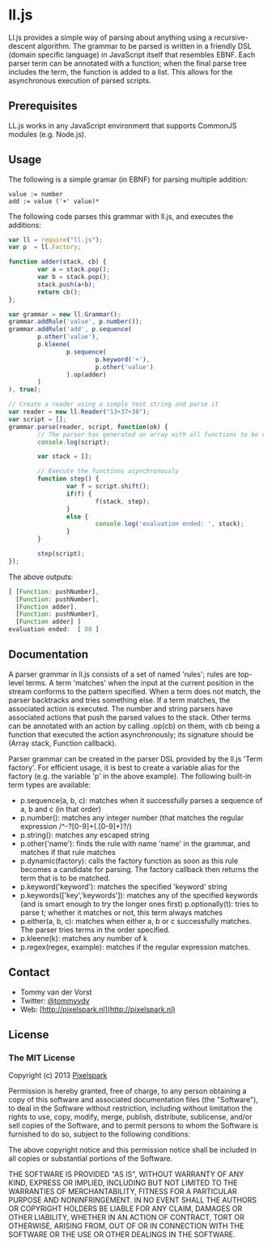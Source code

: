 # ll.js

Ll.js provides a simple way of parsing about anything using a recursive-descent
algorithm. The grammar to be parsed is written in a friendly DSL (domain specific language) in
JavaScript itself that resembles EBNF. Each parser term can be annotated with a function; when
the final parse tree includes the term, the function is added to a list. This allows for the 
asynchronous execution of parsed scripts.

## Prerequisites

LL.js works in any JavaScript environment that supports CommonJS modules (e.g. Node.js).

## Usage

The following is a simple gramar (in EBNF) for parsing multiple addition:

````
value := number
add := value ('+' value)*
````

The following code parses this grammar with ll.js, and executes the additions:

````javascript
var ll = require("ll.js");
var p  = ll.Factory;

function adder(stack, cb) {
        var a = stack.pop();
        var b = stack.pop();
        stack.push(a+b);
        return cb();
};

var grammar = new ll.Grammar();
grammar.addRule('value', p.number());
grammar.addRule('add', p.sequence(
        p.other('value'),
        p.kleene(
                p.sequence(
                        p.keyword('+'),
                        p.other('value')
                ).op(adder)
        )
), true);

// Create a reader using a simple test string and parse it
var reader = new ll.Reader("13+37+38");
var script = [];
grammar.parse(reader, script, function(ok) {
        // The parser has generated an array with all functions to be called in order
        console.log(script);

        var stack = [];

        // Execute the functions asynchronously
        function step() {
                var f = script.shift();
                if(f) {
                        f(stack, step);
                }
                else {
                        console.log('evaluation ended: ', stack);
                }
        }

        step(script);
});
````

The above outputs:

````javascript
[ [Function: pushNumber],
  [Function: pushNumber],
  [Function adder],
  [Function: pushNumber],
  [Function adder] ]
evaluation ended:  [ 88 ]
````

## Documentation

A parser grammar in ll.js consists of a set of named 'rules'; rules are top-level terms. A term
'matches' when the input at the current position in the stream conforms to the pattern specified.
When a term does not match, the parser backtracks and tries something else. If a term matches, the
associated action is executed. The number and string parsers have associated actions that push the
parsed values to the stack. Other terms can be annotated with an action by calling .op(cb) on them,
with cb being a function that executed the action asynchronously; its signature should be 
(Array stack, Function callback). 

Parser grammar can be created in the parser DSL provided by the ll.js 'Term 
factory'. For efficient usage, it is best to create a variable alias for the factory
(e.g. the variable 'p' in the above example). The following built-in term types are available:

* p.sequence(a, b, c): matches when it successfully parses a sequence of a, b and c (in that order)
* p.number(): matches any integer number (that matches the regular expression /^\-?[0-9]+(\.[0-9]+)?/)
* p.string(): matches any escaped string
* p.other('name'): finds the rule with name 'name' in the grammar, and matches if that rule matches
* p.dynamic(factory): calls the factory function as soon as this rule becomes a candidate for parsing. The factory callback then returns the term that is to be matched.
* p.keyword('keyword'): matches the specified 'keyword' string
* p.keywords(['key','keywords']): matches any of the specified keywords (and is smart enough to try the longer ones first)
  p.optionally(t): tries to parse t; whether it matches or not, this term always matches
* p.either(a, b, c): matches when either a, b or c successfully matches. The parser tries terms in the order specified.
* p.kleene(k): matches any number of k 
* p.regex(regex, example): matches if the regular expression matches.

## Contact
- Tommy van der Vorst
- Twitter: [@tommyvdv](http://twitter.com/tommyvdv)
- Web: [http://pixelspark.nl](http://pixelspark.nl)

## License

### The MIT License
Copyright (c) 2013 [Pixelspark](http://pixelspark.nl)

Permission is hereby granted, free of charge, to any person obtaining a copy
of this software and associated documentation files (the "Software"), to deal
in the Software without restriction, including without limitation the rights
to use, copy, modify, merge, publish, distribute, sublicense, and/or sell
copies of the Software, and to permit persons to whom the Software is
furnished to do so, subject to the following conditions:

The above copyright notice and this permission notice shall be included in
all copies or substantial portions of the Software.

THE SOFTWARE IS PROVIDED "AS IS", WITHOUT WARRANTY OF ANY KIND, EXPRESS OR
IMPLIED, INCLUDING BUT NOT LIMITED TO THE WARRANTIES OF MERCHANTABILITY,
FITNESS FOR A PARTICULAR PURPOSE AND NONINFRINGEMENT. IN NO EVENT SHALL THE
AUTHORS OR COPYRIGHT HOLDERS BE LIABLE FOR ANY CLAIM, DAMAGES OR OTHER
LIABILITY, WHETHER IN AN ACTION OF CONTRACT, TORT OR OTHERWISE, ARISING FROM,
OUT OF OR IN CONNECTION WITH THE SOFTWARE OR THE USE OR OTHER DEALINGS IN
THE SOFTWARE.
